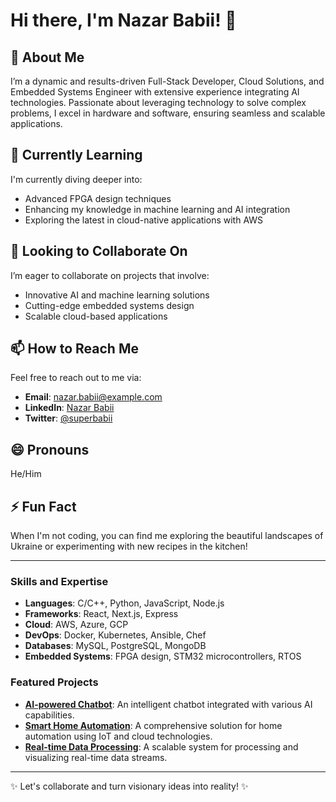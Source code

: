 # Hi there, I'm Nazar Babii! 👋

## 👀 About Me
I’m a dynamic and results-driven Full-Stack Developer, Cloud Solutions, and Embedded Systems Engineer with extensive experience integrating AI technologies. Passionate about leveraging technology to solve complex problems, I excel in hardware and software, ensuring seamless and scalable applications.

## 🌱 Currently Learning
I'm currently diving deeper into:
- Advanced FPGA design techniques
- Enhancing my knowledge in machine learning and AI integration
- Exploring the latest in cloud-native applications with AWS

## 💞️ Looking to Collaborate On
I’m eager to collaborate on projects that involve:
- Innovative AI and machine learning solutions
- Cutting-edge embedded systems design
- Scalable cloud-based applications

## 📫 How to Reach Me
Feel free to reach out to me via:
- **Email**: [nazar.babii@example.com](mailto:nazar.babii@example.com)
- **LinkedIn**: [Nazar Babii](https://www.linkedin.com/in/nazar-babii)
- **Twitter**: [@superbabii](https://twitter.com/superbabii)

## 😄 Pronouns
He/Him

## ⚡ Fun Fact
When I'm not coding, you can find me exploring the beautiful landscapes of Ukraine or experimenting with new recipes in the kitchen!

---

### Skills and Expertise
- **Languages**: C/C++, Python, JavaScript, Node.js
- **Frameworks**: React, Next.js, Express
- **Cloud**: AWS, Azure, GCP
- **DevOps**: Docker, Kubernetes, Ansible, Chef
- **Databases**: MySQL, PostgreSQL, MongoDB
- **Embedded Systems**: FPGA design, STM32 microcontrollers, RTOS

### Featured Projects
- **[AI-powered Chatbot](https://github.com/superbabii/ai-chatbot)**: An intelligent chatbot integrated with various AI capabilities.
- **[Smart Home Automation](https://github.com/superbabii/smart-home)**: A comprehensive solution for home automation using IoT and cloud technologies.
- **[Real-time Data Processing](https://github.com/superbabii/real-time-data)**: A scalable system for processing and visualizing real-time data streams.

---

✨ Let's collaborate and turn visionary ideas into reality! ✨
